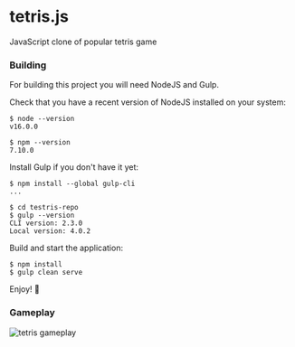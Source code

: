 # tetris.js
JavaScript clone of popular tetris game

### Building

For building this project you will need NodeJS and Gulp.

Check that you have a recent version of NodeJS installed on your system:
```
$ node --version
v16.0.0

$ npm --version
7.10.0
```

Install Gulp if you don't have it yet:
```
$ npm install --global gulp-cli
...

$ cd testris-repo
$ gulp --version
CLI version: 2.3.0
Local version: 4.0.2
```

Build and start the application:
```
$ npm install
$ gulp clean serve
```
Enjoy! :tada:

### Gameplay

![tetris gameplay](doc/screen_a.png)


